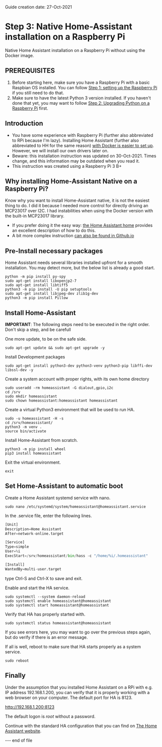 Guide creation date: 27-Oct-2021 
# Step 3: Native Home-Assistant installation on a Raspberry Pi
Native Home Assistant installation on a Raspberry Pi without using the Docker image.

## PREREQUISITES

1. Before starting here, make sure you have a Raspberry Pi with a basic Raspbian OS installed. You can follow [Step 1: setting up the Raspberry Pi](https://github.com/JurgenVanGorp/Step1-Setting-up-the-Raspberry-Pi) if you still need to do that.
2. Make sure to have the latest Python 3 version installed. If you haven't done that yet, you may want to follow [Step 2: Upgrading Python on a Raspberry Pi](https://github.com/JurgenVanGorp/Step2-Upgrading-Python-on-a-Raspberry-Pi) first.

## Introduction

* You have some experience with Raspberry Pi (further also abbreviated to RPi because I'm lazy). Installing Home Assistant (further also abbreviated to HH for the same reason) [with Docker is easier to set up](https://www.home-assistant.io/installation/raspberrypi/). However, we will install our own drivers later on.
* Beware: this installation instruction was updated on 30-Oct-2021. Times change, and this information may be outdated when you read it.
* This instruction was created using a Raspberry Pi 3 B+

## Why installing Home-Assistant Native on a Raspberry Pi?

Know why you want to install Home-Assistant native, it is not the easiest thing to do. I did it because I needed more control for directly driving an MCP23017 over I2C. I had instabilities when using the Docker version with the built-in MCP23017 library.
* If you prefer doing it the easy way: [the Home Assistant home](https://www.home-assistant.io/installation "The one and only Home Assistant") provides an excellent description of how to do this.
* A bit more complex instruction [can also be found in Github.io](https://sensorsiot.github.io/IOTstack/Containers/Home-Assistant/)

## Pre-Install necessary packages

Home Assistant needs several libraries installed upfront for a smooth installation. You may detect more, but the below list is already a good start.

```
python -m pip install py-spy
sudo apt-get install libopenjp2-7
sudo apt-get install libtiff5
python3 -m pip install -U pip setuptools
sudo apt-get install libjpeg-dev zlib1g-dev
python3 -m pip install Pillow
```

## Install Home-Assistant

**IMPORTANT**: The following steps need to be executed in the right order. Don't skip a step, and be carefull

One more update, to be on the safe side.

```
sudo apt-get update && sudo apt-get upgrade -y
```

Install Development packages

```
sudo apt-get install python3-dev python3-venv python3-pip libffi-dev libssl-dev -y
```

Create a system account with proper rights, with its own home directory

```
sudo useradd -rm homeassistant -G dialout,gpio,i2c
cd /srv
sudo mkdir homeassistant
sudo chown homeassistant:homeassistant homeassistant
```

Create a virtual Python3 environment that will be used to run HA.

```
sudo -u homeassistant -H -s
cd /srv/homeassistant/
python3 -m venv .
source bin/activate
```

Install Home-Assistant from scratch.

```
python3 -m pip install wheel
pip3 install homeassistant
```

Exit the virtual environment.

```
exit
```

## Set Home-Assistant to automatic boot

Create a Home Assistant systemd service with nano.

```
sudo nano /etc/systemd/system/homeassistant@homeassistant.service
```

In the .service file, enter the following lines.

```python
[Unit]
Description=Home Assistant
After=network-online.target

[Service]
Type=simple
User=%i
ExecStart=/srv/homeassistant/bin/hass -c "/home/%i/.homeassistant"

[Install]
WantedBy=multi-user.target
```

type Ctrl-S and Ctrl-X to save and exit.

Enable and start the HA service.

```
sudo systemctl --system daemon-reload
sudo systemctl enable homeassistant@homeassistant
sudo systemctl start homeassistant@homeassistant
```

Verify that HA has properly started with.

```
sudo systemctl status homeassistant@homeassistant
```

If you see errors here, you may want to go over the previous steps again, but do verify if there is an error message.

If all is well, reboot to make sure that HA starts properly as a system service.

```
sudo reboot
```

## Finally

Under the assumption that you installed Home Assistant on a RPi with e.g. IP address 192.168.1.200, you can verify that it is properly working with a web browser on your computer. The default port for HA is 8123.

http://192.168.1.200:8123

The default logon is *root* without a password.

Continue with the standard HA configuration that you can find on [The Home Assistant website](https://www.home-assistant.io/docs/configuration/).

--- end of file
